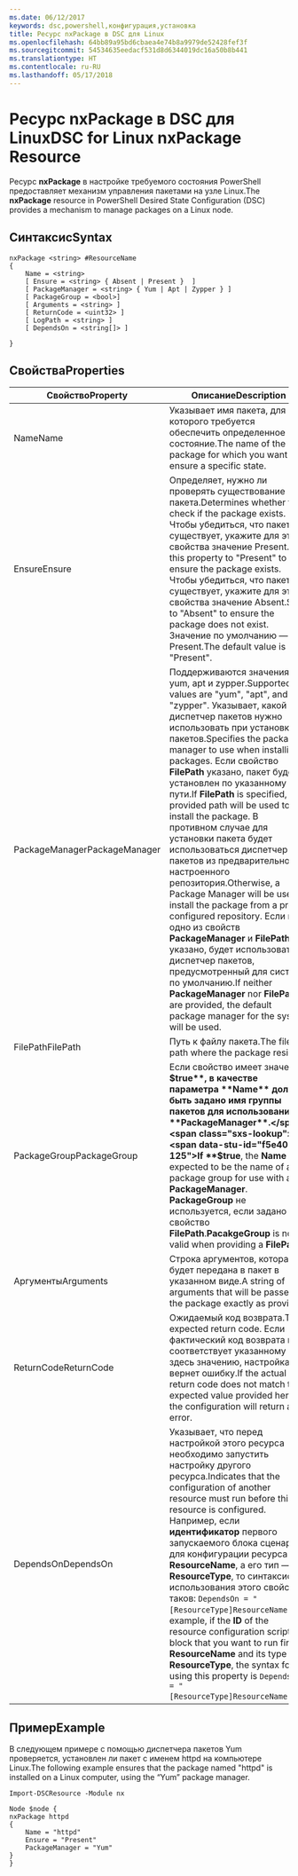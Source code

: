 ```yaml
---
ms.date: 06/12/2017
keywords: dsc,powershell,конфигурация,установка
title: Ресурс nxPackage в DSC для Linux
ms.openlocfilehash: 64bb89a95bd6cbaea4e74b8a9979de52428fef3f
ms.sourcegitcommit: 54534635eedacf531d8d6344019dc16a50b8b441
ms.translationtype: HT
ms.contentlocale: ru-RU
ms.lasthandoff: 05/17/2018
---
```

# <a name="dsc-for-linux-nxpackage-resource"></a><span data-ttu-id="f5e40-103">Ресурс nxPackage в DSC для Linux</span><span class="sxs-lookup"><span data-stu-id="f5e40-103">DSC for Linux nxPackage Resource</span></span>

<span data-ttu-id="f5e40-104">Ресурс **nxPackage** в настройке требуемого состояния PowerShell предоставляет механизм управления пакетами на узле Linux.</span><span class="sxs-lookup"><span data-stu-id="f5e40-104">The **nxPackage** resource in PowerShell Desired State Configuration (DSC) provides a mechanism to manage packages on a Linux node.</span></span>

## <a name="syntax"></a><span data-ttu-id="f5e40-105">Синтаксис</span><span class="sxs-lookup"><span data-stu-id="f5e40-105">Syntax</span></span>

```
nxPackage <string> #ResourceName
{
    Name = <string>
    [ Ensure = <string> { Absent | Present }  ]
    [ PackageManager = <string> { Yum | Apt | Zypper } ]
    [ PackageGroup = <bool>]
    [ Arguments = <string> ]
    [ ReturnCode = <uint32> ]
    [ LogPath = <string> ]
    [ DependsOn = <string[]> ]

}
```

## <a name="properties"></a><span data-ttu-id="f5e40-106">Свойства</span><span class="sxs-lookup"><span data-stu-id="f5e40-106">Properties</span></span>

|  <span data-ttu-id="f5e40-107">Свойство</span><span class="sxs-lookup"><span data-stu-id="f5e40-107">Property</span></span> |  <span data-ttu-id="f5e40-108">Описание</span><span class="sxs-lookup"><span data-stu-id="f5e40-108">Description</span></span> |
|---|---|
| <span data-ttu-id="f5e40-109">Name</span><span class="sxs-lookup"><span data-stu-id="f5e40-109">Name</span></span>| <span data-ttu-id="f5e40-110">Указывает имя пакета, для которого требуется обеспечить определенное состояние.</span><span class="sxs-lookup"><span data-stu-id="f5e40-110">The name of the package for which you want to ensure a specific state.</span></span>|
| <span data-ttu-id="f5e40-111">Ensure</span><span class="sxs-lookup"><span data-stu-id="f5e40-111">Ensure</span></span>| <span data-ttu-id="f5e40-112">Определяет, нужно ли проверять существование пакета.</span><span class="sxs-lookup"><span data-stu-id="f5e40-112">Determines whether to check if the package exists.</span></span> <span data-ttu-id="f5e40-113">Чтобы убедиться, что пакет существует, укажите для этого свойства значение Present.</span><span class="sxs-lookup"><span data-stu-id="f5e40-113">Set this property to "Present" to ensure the package exists.</span></span> <span data-ttu-id="f5e40-114">Чтобы убедиться, что пакет не существует, укажите для этого свойства значение Absent.</span><span class="sxs-lookup"><span data-stu-id="f5e40-114">Set it to "Absent" to ensure the package does not exist.</span></span> <span data-ttu-id="f5e40-115">Значение по умолчанию — Present.</span><span class="sxs-lookup"><span data-stu-id="f5e40-115">The default value is "Present".</span></span>|
| <span data-ttu-id="f5e40-116">PackageManager</span><span class="sxs-lookup"><span data-stu-id="f5e40-116">PackageManager</span></span>| <span data-ttu-id="f5e40-117">Поддерживаются значения yum, apt и zypper.</span><span class="sxs-lookup"><span data-stu-id="f5e40-117">Supported values are "yum", "apt", and "zypper".</span></span> <span data-ttu-id="f5e40-118">Указывает, какой диспетчер пакетов нужно использовать при установке пакетов.</span><span class="sxs-lookup"><span data-stu-id="f5e40-118">Specifies the package manager to use when installing packages.</span></span> <span data-ttu-id="f5e40-119">Если свойство **FilePath** указано, пакет будет установлен по указанному пути.</span><span class="sxs-lookup"><span data-stu-id="f5e40-119">If **FilePath** is specified, the provided path will be used to install the package.</span></span> <span data-ttu-id="f5e40-120">В противном случае для установки пакета будет использоваться диспетчер пакетов из предварительно настроенного репозитория.</span><span class="sxs-lookup"><span data-stu-id="f5e40-120">Otherwise, a Package Manager will be used to install the package from a pre-configured repository.</span></span> <span data-ttu-id="f5e40-121">Если ни одно из свойств **PackageManager** и **FilePath** не указано, будет использоваться диспетчер пакетов, предусмотренный для системы по умолчанию.</span><span class="sxs-lookup"><span data-stu-id="f5e40-121">If neither **PackageManager** nor **FilePath** are provided, the default package manager for the system will be used.</span></span>|
| <span data-ttu-id="f5e40-122">FilePath</span><span class="sxs-lookup"><span data-stu-id="f5e40-122">FilePath</span></span>| <span data-ttu-id="f5e40-123">Путь к файлу пакета.</span><span class="sxs-lookup"><span data-stu-id="f5e40-123">The file path where the package resides</span></span>|
| <span data-ttu-id="f5e40-124">PackageGroup</span><span class="sxs-lookup"><span data-stu-id="f5e40-124">PackageGroup</span></span>| <span data-ttu-id="f5e40-125">Если свойство имеет значение **$true**, в качестве параметра **Name** должно быть задано имя группы пакетов для использования с **PackageManager**.</span><span class="sxs-lookup"><span data-stu-id="f5e40-125">If **$true**, the **Name** is expected to be the name of a package group for use with a **PackageManager**.</span></span> <span data-ttu-id="f5e40-126">**PackageGroup** не используется, если задано свойство **FilePath**.</span><span class="sxs-lookup"><span data-stu-id="f5e40-126">**PacakgeGroup** is not valid when providing a **FilePath**.</span></span>|
| <span data-ttu-id="f5e40-127">Аргументы</span><span class="sxs-lookup"><span data-stu-id="f5e40-127">Arguments</span></span>| <span data-ttu-id="f5e40-128">Строка аргументов, которая будет передана в пакет в указанном виде.</span><span class="sxs-lookup"><span data-stu-id="f5e40-128">A string of arguments that will be passed to the package exactly as provided.</span></span>|
| <span data-ttu-id="f5e40-129">ReturnCode</span><span class="sxs-lookup"><span data-stu-id="f5e40-129">ReturnCode</span></span>| <span data-ttu-id="f5e40-130">Ожидаемый код возврата.</span><span class="sxs-lookup"><span data-stu-id="f5e40-130">The expected return code.</span></span> <span data-ttu-id="f5e40-131">Если фактический код возврата не соответствует указанному здесь значению, настройка вернет ошибку.</span><span class="sxs-lookup"><span data-stu-id="f5e40-131">If the actual return code does not match the expected value provided here, the configuration will return an error.</span></span>|
| <span data-ttu-id="f5e40-132">DependsOn</span><span class="sxs-lookup"><span data-stu-id="f5e40-132">DependsOn</span></span> | <span data-ttu-id="f5e40-133">Указывает, что перед настройкой этого ресурса необходимо запустить настройку другого ресурса.</span><span class="sxs-lookup"><span data-stu-id="f5e40-133">Indicates that the configuration of another resource must run before this resource is configured.</span></span> <span data-ttu-id="f5e40-134">Например, если **идентификатор** первого запускаемого блока сценария для конфигурации ресурса — **ResourceName**, а его тип — **ResourceType**, то синтаксис использования этого свойства таков: `DependsOn = "[ResourceType]ResourceName"`.</span><span class="sxs-lookup"><span data-stu-id="f5e40-134">For example, if the **ID** of the resource configuration script block that you want to run first is **ResourceName** and its type is **ResourceType**, the syntax for using this property is `DependsOn = "[ResourceType]ResourceName"`.</span></span>|

## <a name="example"></a><span data-ttu-id="f5e40-135">Пример</span><span class="sxs-lookup"><span data-stu-id="f5e40-135">Example</span></span>

<span data-ttu-id="f5e40-136">В следующем примере с помощью диспетчера пакетов Yum проверяется, установлен ли пакет с именем httpd на компьютере Linux.</span><span class="sxs-lookup"><span data-stu-id="f5e40-136">The following example ensures that the package named "httpd" is installed on a Linux computer, using the “Yum” package manager.</span></span>

```
Import-DSCResource -Module nx

Node $node {
nxPackage httpd
{
    Name = "httpd"
    Ensure = "Present"
    PackageManager = "Yum"
}
}
```